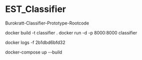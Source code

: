 # EST_Classifier
Burokratt-Classifier-Prototype-Rootcode

docker build -t classifier .
docker run -d -p 8000:8000 classifier

docker logs -f 2b1dbd6bfd32

docker-compose up --build
